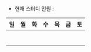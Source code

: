 - 현재 스터디 인원 : 

|일|월|화|수|목|금|토|
|---|---|---|---|---|---|---|
||||||||
||||||||
||||||||
||||||||
||||||||
||||||||
||||||||
